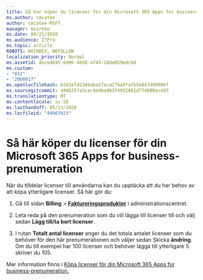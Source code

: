 ```yaml
---
title: Så här köper du licenser för din Microsoft 365 Apps for business-prenumeration
ms.author: cmcatee
author: cmcatee-MSFT
manager: mnirkhe
ms.date: 04/21/2020
ms.audience: ITPro
ms.topic: article
ROBOTS: NOINDEX, NOFOLLOW
localization_priority: Normal
ms.assetid: 4ece4b95-0d06-4658-af45-28de859bdc9d
ms.custom:
- "652"
- "2000017"
ms.openlocfilehash: 0362ef42344aba57eca276a9fafb5e847dd9996f
ms.sourcegitcommit: a98b25fa3cac9ebba983f4932881d774880aca93
ms.translationtype: MT
ms.contentlocale: sv-SE
ms.lasthandoff: 05/13/2020
ms.locfileid: "44063923"
---
```

# <a name="how-to-buy-licenses-for-your-microsoft-365-apps-for-business-subscription"></a>Så här köper du licenser för din Microsoft 365 Apps for business-prenumeration

När du tilldelar licenser till användarna kan du upptäcka att du har behov av att köpa ytterligare licenser. Så här gör du:
  
1. Gå till sidan **Billing** \> **[Faktureringsprodukter](https://go.microsoft.com/fwlink/p/?linkid=842054)** i administrationscentret.

2. Leta reda på den prenumeration som du vill lägga till licenser till och välj sedan **Lägg till/ta bort licenser**.

3. I rutan **Totalt antal licenser** anger du det totala antalet licenser som du behöver för den här prenumerationen och väljer sedan Skicka **ändring**. Om du till exempel har 100 licenser och behöver lägga till ytterligare 5 skriver du 105.

Mer information finns i [Köpa licenser för din Microsoft 365 Apps for business-prenumeration.](https://docs.microsoft.com/office365/admin/subscriptions-and-billing/buy-licenses)